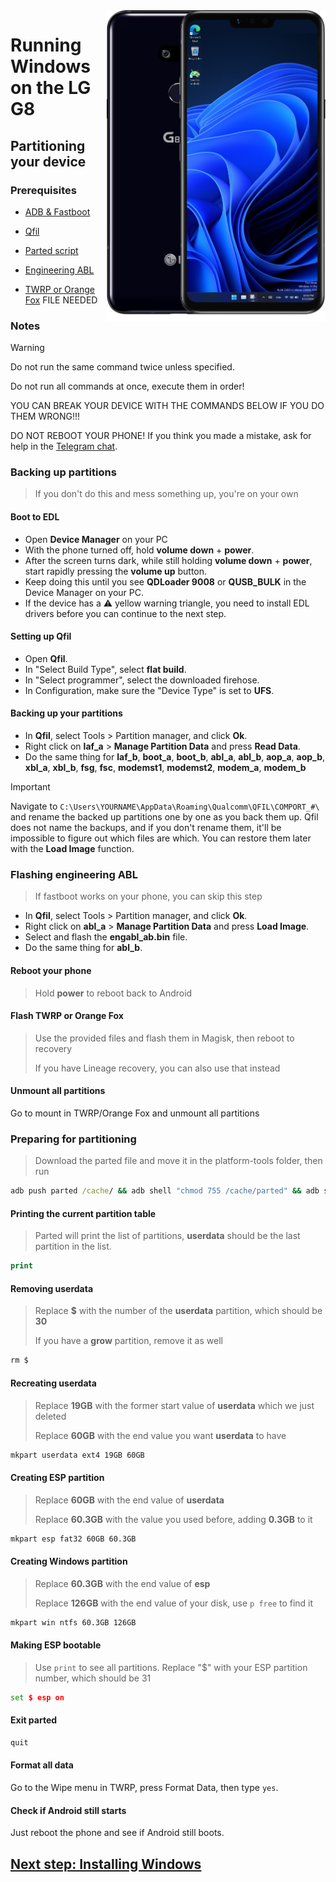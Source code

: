 <img align="right" src="https://github.com/n00b69/woa-alphaplus/blob/main/alphaplus.png" width="350" alt="Windows 11 running on alphaplus">

# Running Windows on the LG G8

## Partitioning your device

### Prerequisites
- [ADB & Fastboot](https://developer.android.com/studio/releases/platform-tools)

- [Qfil](https://github.com/n00b69/woa-alphaplus/releases/tag/Qfil)
  
- [Parted script](https://github.com/n00b69/woa-alphaplus/releases/download/Files/parted)

- [Engineering ABL](https://github.com/n00b69/woa-alphaplus/releases/download/Files/engabl_ab.bin)

- [TWRP or Orange Fox]() FILE NEEDED

### Notes
> [!WARNING]  
> 
> Do not run the same command twice unless specified.
>  
> Do not run all commands at once, execute them in order!
>
> YOU CAN BREAK YOUR DEVICE WITH THE COMMANDS BELOW IF YOU DO THEM WRONG!!!
>
> DO NOT REBOOT YOUR PHONE! If you think you made a mistake, ask for help in the [Telegram chat](https://t.me/winong8x).

### Backing up partitions
> If you don't do this and mess something up, you're on your own

#### Boot to EDL
- Open **Device Manager** on your PC
- With the phone turned off, hold **volume down** + **power**.
- After the screen turns dark, while still holding **volume down** + **power**, start rapidly pressing the **volume up** button.
- Keep doing this until you see **QDLoader 9008** or **QUSB_BULK** in the Device Manager on your PC.
- If the device has a ⚠️ yellow warning triangle, you need to install EDL drivers before you can continue to the next step.

#### Setting up Qfil
- Open **Qfil**.
- In "Select Build Type", select **flat build**.
- In "Select programmer", select the downloaded firehose.
- In Configuration, make sure the "Device Type" is set to **UFS**.

#### Backing up your partitions
- In **Qfil**, select Tools > Partition manager, and click **Ok**.
- Right click on **laf_a** > **Manage Partition Data** and press **Read Data**.
- Do the same thing for **laf_b**, **boot_a**, **boot_b**, **abl_a**, **abl_b**, **aop_a**, **aop_b**, **xbl_a**, **xbl_b**, **fsg**, **fsc**, **modemst1**, **modemst2**, **modem_a**, **modem_b**

> [!Important]
> Navigate to `C:\Users\YOURNAME\AppData\Roaming\Qualcomm\QFIL\COMPORT_#\` and rename the backed up partitions one by one as you back them up. Qfil does not name the backups, and if you don't rename them, it'll be impossible to figure out which files are which. You can restore them later with the **Load Image** function.

### Flashing engineering ABL
> If fastboot works on your phone, you can skip this step
- In **Qfil**, select Tools > Partition manager, and click **Ok**.
- Right click on **abl_a** > **Manage Partition Data** and press **Load Image**.
- Select and flash the **engabl_ab.bin** file.
- Do the same thing for **abl_b**.

#### Reboot your phone
> Hold **power** to reboot back to Android

#### Flash TWRP or Orange Fox
> Use the provided files and flash them in Magisk, then reboot to recovery
>
> If you have Lineage recovery, you can also use that instead

#### Unmount all partitions
Go to mount in TWRP/Orange Fox and unmount all partitions

### Preparing for partitioning
> Download the parted file and move it in the platform-tools folder, then run
```cmd
adb push parted /cache/ && adb shell "chmod 755 /cache/parted" && adb shell /cache/parted /dev/block/sda
```

#### Printing the current partition table
> Parted will print the list of partitions, **userdata** should be the last partition in the list.
```cmd
print
```

#### Removing userdata
> Replace **$** with the number of the **userdata** partition, which should be **30**
> 
> If you have a **grow** partition, remove it as well
```cmd
rm $
```

#### Recreating userdata
> Replace **19GB** with the former start value of **userdata** which we just deleted
>
> Replace **60GB** with the end value you want **userdata** to have
```cmd
mkpart userdata ext4 19GB 60GB
```

#### Creating ESP partition
> Replace **60GB** with the end value of **userdata**
>
> Replace **60.3GB** with the value you used before, adding **0.3GB** to it
```cmd
mkpart esp fat32 60GB 60.3GB
```

#### Creating Windows partition
> Replace **60.3GB** with the end value of **esp**
>
> Replace **126GB** with the end value of your disk, use `p free` to find it
```cmd
mkpart win ntfs 60.3GB 126GB
```

#### Making ESP bootable
> Use `print` to see all partitions. Replace "$" with your ESP partition number, which should be 31
```cmd
set $ esp on
```

#### Exit parted
```cmd
quit
```

#### Format all data
Go to the Wipe menu in TWRP, press Format Data, then type `yes`.

#### Check if Android still starts
Just reboot the phone and see if Android still boots.

## [Next step: Installing Windows](2-install.md)












